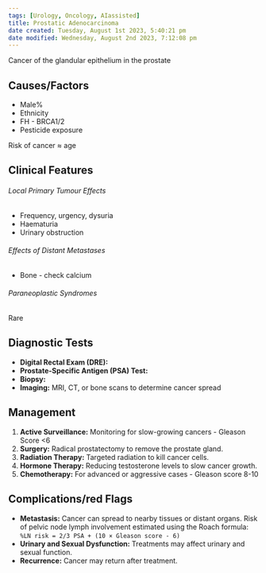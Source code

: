```yaml
---
tags: [Urology, Oncology, AIassisted]
title: Prostatic Adenocarcinoma
date created: Tuesday, August 1st 2023, 5:40:21 pm
date modified: Wednesday, August 2nd 2023, 7:12:08 pm
---
```


Cancer of the glandular epithelium in the prostate

## Causes/Factors

- Male%
- Ethnicity
- FH - BRCA1/2
- Pesticide exposure

Risk of cancer $\approx$ age

## Clinical Features

###### Local Primary Tumour Effects

- Frequency, urgency, dysuria
- Haematuria
- Urinary obstruction

###### Effects of Distant Metastases

- Bone - check calcium

###### Paraneoplastic Syndromes

Rare

## Diagnostic Tests

- **Digital Rectal Exam (DRE):** 
- **Prostate-Specific Antigen (PSA) Test:** 
- **Biopsy:**
- **Imaging:** MRI, CT, or bone scans to determine cancer spread

## Management

1. **Active Surveillance:** Monitoring for slow-growing cancers - Gleason Score <6
2. **Surgery:** Radical prostatectomy to remove the prostate gland.
3. **Radiation Therapy:** Targeted radiation to kill cancer cells.
4. **Hormone Therapy:** Reducing testosterone levels to slow cancer growth.
5. **Chemotherapy:** For advanced or aggressive cases - Gleason score 8-10

## Complications/red Flags

- **Metastasis:** Cancer can spread to nearby tissues or distant organs. Risk of pelvic node lymph involvement estimated using the Roach formula: `%LN risk = 2/3 PSA + (10 × Gleason score - 6)`
- **Urinary and Sexual Dysfunction:** Treatments may affect urinary and sexual function.
- **Recurrence:** Cancer may return after treatment.
